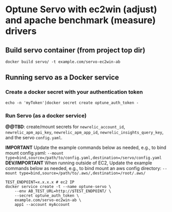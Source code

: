# Optune Servo with ec2win (adjust) and apache benchmark (measure) drivers

## Build servo container (from project top dir)
```
docker build servo/ -t example.com/servo-ec2win-ab
```

## Running servo as a Docker service

### Create a docker secret with your authentication token
```
echo -n 'myToken'|docker secret create optune_auth_token -
```

### Run Servo (as a docker service)
**@@TBD**:  create/mount secrets for `newrelic_account_id`, `newrelic_apm_api_key`, `newrelic_apm_app_id`, `newrelic_insights_query_key`, and the servo `config.yaml`.  

**IMPORTANT** Update the example commands below as needed, e.g., to bind mount config.yaml:  `--mount type=bind,source=/path/to/config.yaml,destination=/servo/config.yaml`
**DEV/IMPORTANT** When running outside of EC2, Update the example commands below as needed, e.g., to bind mount an aws config directory:  `--mount type=bind,source=/path/to/.aws/,destination=/root/.aws/`

<!-- ```
docker service create -t --name optune-servo \
    --secret optune_auth_token \
    example.com/servo-ec2asg-newrelic \
    app1 --account myAccount
```

If you named your docker secret anything other than `optune_auth_token`, then specify the path to it:
```
docker service create -t --name optune-servo \
    --secret acme-app1-auth \
    example.com/servo-ec2asg-newrelic \
    app1 --account myAccount  --auth-token /run/secrets/acme-app1-auth
``` -->
```
TEST_ENDPOINT=x.x.x.x # ec2 IP
docker service create -t --name optune-servo \
    --env AB_TEST_URL=http://$TEST_ENDPOINT/ \
    --secret optune_auth_token \
    example.com/servo-ec2win-ab \
    app1 --account myAccount
```
